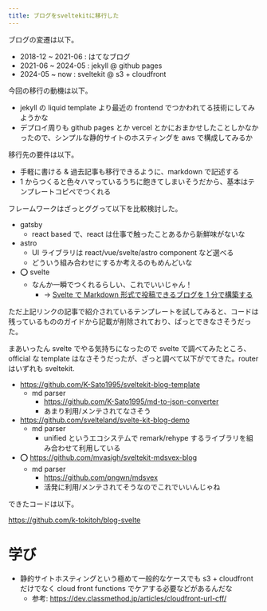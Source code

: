 ```yaml
---
title: ブログをsveltekitに移行した
---
```


ブログの変遷は以下。

- 2018-12 ~ 2021-06 : はてなブログ
- 2021-06 ~ 2024-05 : jekyll @ github pages
- 2024-05 ~ now : sveltekit @ s3 + cloudfront

今回の移行の動機は以下。

- jekyll の liquid template より最近の frontend でつかわれてる技術にしてみようかな
- デプロイ周りも github pages とか vercel とかにおまかせしたことしかなかったので、シンプルな静的サイトのホスティングを aws で構成してみるか

移行先の要件は以下。

- 手軽に書ける & 過去記事も移行できるように、markdown で記述する
- 1 からつくると色々ハマっているうちに飽きてしまいそうだから、基本はテンプレートコピペでつくれる

フレームワークはざっとググって以下を比較検討した。

- gatsby
  - react based で、react は仕事で触ったことあるから新鮮味がないな
- astro
  - UI ライブラリは react/vue/svelte/astro component など選べる
  - どういう組み合わせにするか考えるのもめんどいな
- ⭕ svelte
  - なんか一瞬でつくれるらしい、これでいいじゃん！
    - -> <a href="https://qiita.com/oekazuma/items/eb086527fe59dbdacf6f" target="_blank">Svelte で Markdown 形式で投稿できるブログを 1 分で構築する</a>

ただ上記リンクの記事で紹介されているテンプレートを試してみると、コードは残っているもののガイドから記載が削除されており、ぱっとできなさそうだった。

まあいったん svelte でやる気持ちになったので svelte で調べてみたところ、official な template はなさそうだったが、ざっと調べて以下がでてきた。router はいずれも sveltekit.

- https://github.com/K-Sato1995/sveltekit-blog-template
  - md parser
    - https://github.com/K-Sato1995/md-to-json-converter
    - あまり利用/メンテされてなさそう
- https://github.com/svelteland/svelte-kit-blog-demo
  - md parser
    - unified というエコシステムで remark/rehype するライブラリを組み合わせて利用している
- ⭕ https://github.com/mvasigh/sveltekit-mdsvex-blog
  - md parser
    - https://github.com/pngwn/mdsvex
    - 活発に利用/メンテされてそうなのでこれでいいんじゃね

できたコードは以下。

https://github.com/k-tokitoh/blog-svelte

# 学び

- 静的サイトホスティングという極めて一般的なケースでも s3 + cloudfront だけでなく cloud front functions でケアする必要などがあるんだな
  - 参考: https://dev.classmethod.jp/articles/cloudfront-url-cff/
